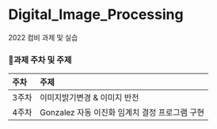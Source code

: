# Digital_Image_Processing
2022 컴비 과제 및 실습

### 💬과제 주차 및 주제
|주차|주제|
|:--|:--|
|3주차|이미지밝기변경 & 이미지 반전|
|4주차|Gonzalez 자동 이진화 임계치 결정 프로그램 구현|
